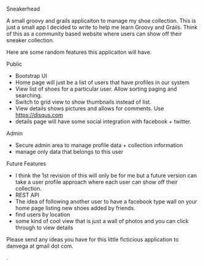 Sneakerhead

A small groovy and grails applicaiton to manage my shoe collection. This is just a small app I decided to write to help me learn Groovy and Grails. Think of this as a community based website where users can show off their sneaker collection.

Here are some random features this applicaiton will have. 

Public 
 + Bootstrap UI
 + Home page will just be a list of users that have profiles in our system
 + View list of shoes for a particular user. Allow sorting paging and searching.
 + Switch to grid view to show thumbnails instead of list.
 + View details shows pictures and allows for comments. Use https://disqus.com
 + details page will have some social integration with facebook + twitter. 

Admin
 + Secure admin area to manage profile data + collection information
 + manage only data that belongs to this user

Future Features

- I think the 1st revision of this will only be for me but a future version can take a user profile approach where each
user can show off their collection. 
- REST API 
- The idea of following another user to have a facebook type wall on your home page listing new shoes added by friends.
- find users by location
- some kind of cool view that is just a wall of photos and you can click through to view details

Please send any ideas you have for this little ficticious application to danvega at gmail dot com.

.
